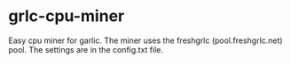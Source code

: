 # grlc-cpu-miner
Easy cpu miner for garlic. The miner uses the freshgrlc (pool.freshgrlc.net) pool.
The settings are in the config.txt file.
